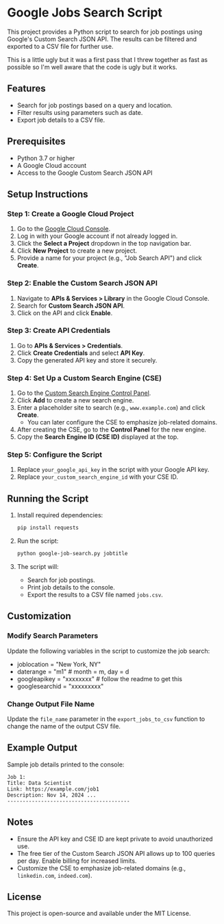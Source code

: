 # Google Jobs Search Script

This project provides a Python script to search for job postings using Google's Custom Search JSON API. The results can be filtered and exported to a CSV file for further use.

This is a little ugly but it was a first pass that I threw together as fast as possible so I'm well aware that the code is ugly but it works. 

## Features

- Search for job postings based on a query and location.
- Filter results using parameters such as date.
- Export job details to a CSV file.

## Prerequisites

- Python 3.7 or higher
- A Google Cloud account
- Access to the Google Custom Search JSON API

## Setup Instructions

### Step 1: Create a Google Cloud Project
1. Go to the [Google Cloud Console](https://console.cloud.google.com/).
2. Log in with your Google account if not already logged in.
3. Click the **Select a Project** dropdown in the top navigation bar.
4. Click **New Project** to create a new project.
5. Provide a name for your project (e.g., "Job Search API") and click **Create**.

### Step 2: Enable the Custom Search JSON API
1. Navigate to **APIs & Services > Library** in the Google Cloud Console.
2. Search for **Custom Search JSON API**.
3. Click on the API and click **Enable**.

### Step 3: Create API Credentials
1. Go to **APIs & Services > Credentials**.
2. Click **Create Credentials** and select **API Key**.
3. Copy the generated API key and store it securely.

### Step 4: Set Up a Custom Search Engine (CSE)
1. Go to the [Custom Search Engine Control Panel](https://cse.google.com/cse/).
2. Click **Add** to create a new search engine.
3. Enter a placeholder site to search (e.g., `www.example.com`) and click **Create**.
   - You can later configure the CSE to emphasize job-related domains.
4. After creating the CSE, go to the **Control Panel** for the new engine.
5. Copy the **Search Engine ID (CSE ID)** displayed at the top.

### Step 5: Configure the Script
1. Replace `your_google_api_key` in the script with your Google API key.
2. Replace `your_custom_search_engine_id` with your CSE ID.

## Running the Script

1. Install required dependencies:
   ```bash
   pip install requests
   ```

2. Run the script:
   ```bash
   python google-job-search.py jobtitle 
   ```

3. The script will:
   - Search for job postings.
   - Print job details to the console.
   - Export the results to a CSV file named `jobs.csv`.

## Customization

### Modify Search Parameters
Update the following variables in the script to customize the job search:
- joblocation = "New York, NY"
- daterange = "m1" # month = m, day = d
- googleapikey = "xxxxxxxx" # follow the readme to get this
- googlesearchid = "xxxxxxxxx"

### Change Output File Name
Update the `file_name` parameter in the `export_jobs_to_csv` function to change the name of the output CSV file.

## Example Output

Sample job details printed to the console:
```
Job 1:
Title: Data Scientist
Link: https://example.com/job1
Description: Nov 14, 2024 ...
----------------------------------------
```

## Notes

- Ensure the API key and CSE ID are kept private to avoid unauthorized use.
- The free tier of the Custom Search JSON API allows up to 100 queries per day. Enable billing for increased limits.
- Customize the CSE to emphasize job-related domains (e.g., `linkedin.com`, `indeed.com`).

## License

This project is open-source and available under the MIT License.

